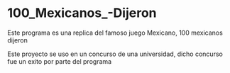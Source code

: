 # 100_Mexicanos_-Dijeron

Este programa es una replica del famoso juego Mexicano, 100 mexicanos dijeron

Este proyecto se uso en un concurso de una universidad, dicho concurso fue un exito por parte del programa
